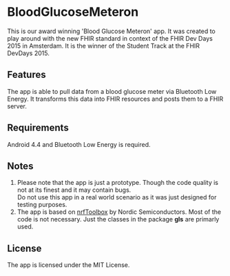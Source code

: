 # BloodGlucoseMeteron
This is our award winning 'Blood Glucose Meteron' app.
It was created to play around with the new FHIR standard in context of the FHIR Dev Days 2015 in Amsterdam. It is the winner of the Student Track at the FHIR DevDays 2015.

## Features
The app is able to pull data from a blood glucose meter via Bluetooth Low Energy. It transforms this data into FHIR resources and posts them to a FHIR server.

## Requirements
Android 4.4 and Bluetooth Low Energy is required.

## Notes
1. Please note that the app is just a prototype. Though the code quality is not at its finest and it may contain bugs.  
   Do not use this app in a real world scenario as it was just designed for testing purposes. 
2. The app is based on [nrfToolbox](https://github.com/NordicSemiconductor/Android-nRF-Toolbox) by Nordic Semiconductors. 
   Most of the code is not necessary. Just the classes in the package **gls** are primarly used.

## License
The app is licensed under the MIT License.
